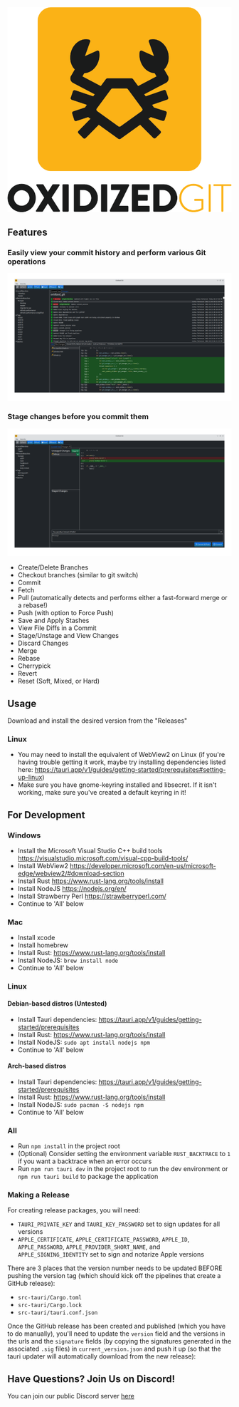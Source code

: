<p align="center">
    <img src="src-tauri/icons/OxidizedGitMainLogo.png" alt="Oxidized Git">
</p>

## Features
### Easily view your commit history and perform various Git operations
<p align="center">
    <img src="screenshots/GraphScreenshot.png" alt="Graph Screenshot">
</p>

### Stage changes before you commit them
<p align="center">
    <img src="screenshots/ChangesScreenshot.png" alt="Changes Screenshot">
</p>

* Create/Delete Branches
* Checkout branches (similar to git switch)
* Commit
* Fetch
* Pull (automatically detects and performs either a fast-forward merge or a rebase!)
* Push (with option to Force Push)
* Save and Apply Stashes
* View File Diffs in a Commit
* Stage/Unstage and View Changes
* Discard Changes
* Merge
* Rebase
* Cherrypick
* Revert
* Reset (Soft, Mixed, or Hard)

## Usage
Download and install the desired version from the "Releases"
### Linux
* You may need to install the equivalent of WebView2 on Linux (if you're having trouble getting it work, maybe try installing dependencies listed here: https://tauri.app/v1/guides/getting-started/prerequisites#setting-up-linux)
* Make sure you have gnome-keyring installed and libsecret. If it isn't working, make sure you've created a default keyring in it!

## For Development
### Windows
* Install the Microsoft Visual Studio C++ build tools https://visualstudio.microsoft.com/visual-cpp-build-tools/
* Install WebView2 https://developer.microsoft.com/en-us/microsoft-edge/webview2/#download-section
* Install Rust https://www.rust-lang.org/tools/install
* Install NodeJS https://nodejs.org/en/
* Install Strawberry Perl https://strawberryperl.com/
* Continue to 'All' below
### Mac
* Install xcode
* Install homebrew
* Install Rust: https://www.rust-lang.org/tools/install
* Install NodeJS: `brew install node`
* Continue to 'All' below
### Linux
#### Debian-based distros (Untested)
* Install Tauri dependencies: https://tauri.app/v1/guides/getting-started/prerequisites
* Install Rust: https://www.rust-lang.org/tools/install
* Install NodeJS: `sudo apt install nodejs npm`
* Continue to 'All' below
#### Arch-based distros
* Install Tauri dependencies: https://tauri.app/v1/guides/getting-started/prerequisites
* Install Rust: https://www.rust-lang.org/tools/install
* Install NodeJS: `sudo pacman -S nodejs npm`
* Continue to 'All' below
### All
* Run `npm install` in the project root
* (Optional) Consider setting the environment variable `RUST_BACKTRACE` to `1` if you want a backtrace when an error occurs
* Run `npm run tauri dev` in the project root to run the dev environment or `npm run tauri build` to package the application
### Making a Release
For creating release packages, you will need:

* `TAURI_PRIVATE_KEY` and `TAURI_KEY_PASSWORD` set to sign updates for all versions
* `APPLE_CERTIFICATE`, `APPLE_CERTIFICATE_PASSWORD`, `APPLE_ID`, `APPLE_PASSWORD`, `APPLE_PROVIDER_SHORT_NAME`, and `APPLE_SIGNING_IDENTITY` set to sign and notarize Apple versions

There are 3 places that the version number needs to be updated BEFORE pushing the version tag (which should kick off the pipelines that create a GitHub release):
* `src-tauri/Cargo.toml`
* `src-tauri/Cargo.lock`
* `src-tauri/tauri.conf.json`

Once the GitHub release has been created and published (which you have to do manually), you'll need to update the `version`
field and the versions in the urls and the `signature` fields (by copying the signatures generated in the associated `.sig` files) in `current_version.json`
and push it up (so that the tauri updater will automatically download from the new release):

## Have Questions? Join Us on Discord!

You can join our public Discord server [here](https://discord.gg/4GTzenj4jY)
